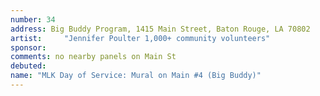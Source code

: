 ```yaml
---
number: 34
address: Big Buddy Program, 1415 Main Street, Baton Rouge, LA 70802
artist:     "Jennifer Poulter 1,000+ community volunteers"
sponsor:
comments: no nearby panels on Main St
debuted:
name: "MLK Day of Service: Mural on Main #4 (Big Buddy)"
---
```

